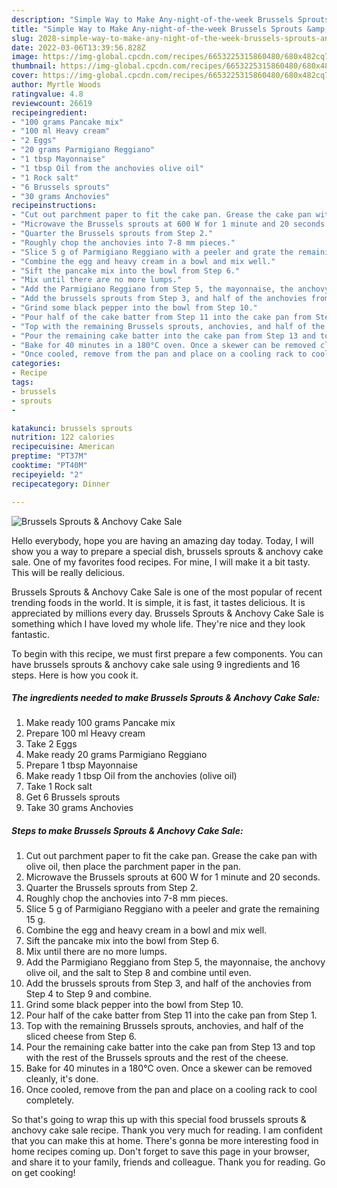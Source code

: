 ```yaml
---
description: "Simple Way to Make Any-night-of-the-week Brussels Sprouts &amp; Anchovy Cake Sale"
title: "Simple Way to Make Any-night-of-the-week Brussels Sprouts &amp; Anchovy Cake Sale"
slug: 2028-simple-way-to-make-any-night-of-the-week-brussels-sprouts-and-amp-anchovy-cake-sale
date: 2022-03-06T13:39:56.828Z
image: https://img-global.cpcdn.com/recipes/6653225315860480/680x482cq70/brussels-sprouts-anchovy-cake-sale-recipe-main-photo.jpg
thumbnail: https://img-global.cpcdn.com/recipes/6653225315860480/680x482cq70/brussels-sprouts-anchovy-cake-sale-recipe-main-photo.jpg
cover: https://img-global.cpcdn.com/recipes/6653225315860480/680x482cq70/brussels-sprouts-anchovy-cake-sale-recipe-main-photo.jpg
author: Myrtle Woods
ratingvalue: 4.8
reviewcount: 26619
recipeingredient:
- "100 grams Pancake mix"
- "100 ml Heavy cream"
- "2 Eggs"
- "20 grams Parmigiano Reggiano"
- "1 tbsp Mayonnaise"
- "1 tbsp Oil from the anchovies olive oil"
- "1 Rock salt"
- "6 Brussels sprouts"
- "30 grams Anchovies"
recipeinstructions:
- "Cut out parchment paper to fit the cake pan. Grease the cake pan with olive oil, then place the parchment paper in the pan."
- "Microwave the Brussels sprouts at 600 W for 1 minute and 20 seconds."
- "Quarter the Brussels sprouts from Step 2."
- "Roughly chop the anchovies into 7-8 mm pieces."
- "Slice 5 g of Parmigiano Reggiano with a peeler and grate the remaining 15 g."
- "Combine the egg and heavy cream in a bowl and mix well."
- "Sift the pancake mix into the bowl from Step 6."
- "Mix until there are no more lumps."
- "Add the Parmigiano Reggiano from Step 5, the mayonnaise, the anchovy olive oil, and the salt to Step 8 and combine until even."
- "Add the brussels sprouts from Step 3, and half of the anchovies from Step 4 to Step 9 and combine."
- "Grind some black pepper into the bowl from Step 10."
- "Pour half of the cake batter from Step 11 into the cake pan from Step 1."
- "Top with the remaining Brussels sprouts, anchovies, and half of the sliced cheese from Step 6."
- "Pour the remaining cake batter into the cake pan from Step 13 and top with the rest of the Brussels sprouts and the rest of the cheese."
- "Bake for 40 minutes in a 180°C oven. Once a skewer can be removed cleanly, it's done."
- "Once cooled, remove from the pan and place on a cooling rack to cool completely."
categories:
- Recipe
tags:
- brussels
- sprouts
- 

katakunci: brussels sprouts  
nutrition: 122 calories
recipecuisine: American
preptime: "PT37M"
cooktime: "PT40M"
recipeyield: "2"
recipecategory: Dinner

---
```



![Brussels Sprouts & Anchovy Cake Sale](https://img-global.cpcdn.com/recipes/6653225315860480/680x482cq70/brussels-sprouts-anchovy-cake-sale-recipe-main-photo.jpg)

Hello everybody, hope you are having an amazing day today. Today, I will show you a way to prepare a special dish, brussels sprouts & anchovy cake sale. One of my favorites food recipes. For mine, I will make it a bit tasty. This will be really delicious.



Brussels Sprouts & Anchovy Cake Sale is one of the most popular of recent trending foods in the world. It is simple, it is fast, it tastes delicious. It is appreciated by millions every day. Brussels Sprouts & Anchovy Cake Sale is something which I have loved my whole life. They're nice and they look fantastic.


To begin with this recipe, we must first prepare a few components. You can have brussels sprouts & anchovy cake sale using 9 ingredients and 16 steps. Here is how you cook it.

<!--inarticleads1-->

##### The ingredients needed to make Brussels Sprouts & Anchovy Cake Sale:

1. Make ready 100 grams Pancake mix
1. Prepare 100 ml Heavy cream
1. Take 2 Eggs
1. Make ready 20 grams Parmigiano Reggiano
1. Prepare 1 tbsp Mayonnaise
1. Make ready 1 tbsp Oil from the anchovies (olive oil)
1. Take 1 Rock salt
1. Get 6 Brussels sprouts
1. Take 30 grams Anchovies




<!--inarticleads2-->

##### Steps to make Brussels Sprouts & Anchovy Cake Sale:

1. Cut out parchment paper to fit the cake pan. Grease the cake pan with olive oil, then place the parchment paper in the pan.
1. Microwave the Brussels sprouts at 600 W for 1 minute and 20 seconds.
1. Quarter the Brussels sprouts from Step 2.
1. Roughly chop the anchovies into 7-8 mm pieces.
1. Slice 5 g of Parmigiano Reggiano with a peeler and grate the remaining 15 g.
1. Combine the egg and heavy cream in a bowl and mix well.
1. Sift the pancake mix into the bowl from Step 6.
1. Mix until there are no more lumps.
1. Add the Parmigiano Reggiano from Step 5, the mayonnaise, the anchovy olive oil, and the salt to Step 8 and combine until even.
1. Add the brussels sprouts from Step 3, and half of the anchovies from Step 4 to Step 9 and combine.
1. Grind some black pepper into the bowl from Step 10.
1. Pour half of the cake batter from Step 11 into the cake pan from Step 1.
1. Top with the remaining Brussels sprouts, anchovies, and half of the sliced cheese from Step 6.
1. Pour the remaining cake batter into the cake pan from Step 13 and top with the rest of the Brussels sprouts and the rest of the cheese.
1. Bake for 40 minutes in a 180°C oven. Once a skewer can be removed cleanly, it's done.
1. Once cooled, remove from the pan and place on a cooling rack to cool completely.




So that's going to wrap this up with this special food brussels sprouts & anchovy cake sale recipe. Thank you very much for reading. I am confident that you can make this at home. There's gonna be more interesting food in home recipes coming up. Don't forget to save this page in your browser, and share it to your family, friends and colleague. Thank you for reading. Go on get cooking!
